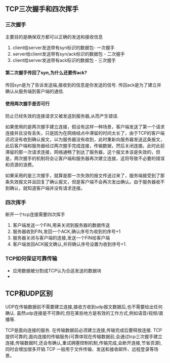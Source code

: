 ## TCP三次握手和四次挥手

### 三次握手

主要目的是确保双方都可以正确的发送和接收信息

1. client给server发送带有syn标识的数据包- 一次握手
2. server给client发送带有syn/ack标识的数据包 - 二次握手
3. client给server发送带有ack标识的数据包  - 三次握手

#### 第二次握手传回了syn,为什么还要传ack?

传回syn是为了告诉发送端,接收到的信息是你发送的信号. 传回ack是为了建立并确认从服务端到客户端的通信.

#### 使用两次握手是否可行

防止已经失效的连接请求又被发送到服务器,从而产生错误.

如果使用的是两次握手建立连接，假设有这样一种场景，客户端发送了第一个请求连接并且没有丢失，只是因为在网络结点中滞留的时间太长了，由于TCP的客户端迟迟没有收到确认报文，以为服务器没有收到，此时重新向服务器发送这条报文，此后客户端和服务器经过两次握手完成连接，传输数据，然后关闭连接。此时此前滞留的那一次请求连接，网络通畅了到达了服务器，这个报文本该是失效的，但是，两次握手的机制将会让客户端和服务器再次建立连接，这将导致不必要的错误和资源的浪费。

如果采用的是三次握手，就算是那一次失效的报文传送过来了，服务端接受到了那条失效报文并且回复了确认报文，但是客户端不会再次发出确认。由于服务器收不到确认，就知道客户端并没有请求连接。

### 四次挥手

断开一个tcp连接需要四次挥手

1. 客户端发送一个FIN,用来关闭到服务器的数据传送
2. 服务器收到FIN,发回一个ACK,确认序号为收到的序号+1
3. 服务器关闭与客户端的连接,发送一个FIN给客户端
4. 客户端发回ACK报文确认,并将确认序号设置为收到序号+1.

### TCP如何保证可靠传输

- 应用数据被分割成TCP认为合适发送的数据块
- 

## TCP和UDP区别

UDP在传输数据前不需要建立连接,接收方收到udp报文数据后,也不需要给出任何确认. 虽然udp连接是不可靠的,但在某些地方是有效的工作方式,例如语音/视频/直播等.

TCP是面向连接的服务. 在传输数据前必须建立连接,传输完成后要释放连接. TCP提供可靠的,面向连接的传输服务(可靠体现在传输数据前,会通过tcp三次握手建立连接,传输数据时,还会有确认,重试拥塞控制机制,传输完成,会断开连接,节省资源),同时会增加很多开销.TCP 一般用于文件传输、发送和接收邮件、远程登录等场景。